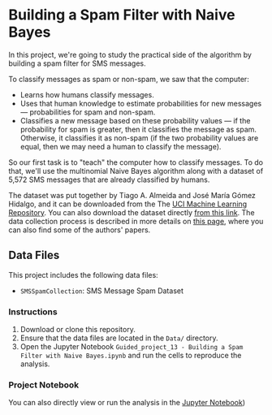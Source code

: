 # Building a Spam Filter with Naive Bayes

In this project, we're going to study the practical side of the algorithm by building a spam filter for SMS messages.

To classify messages as spam or non-spam, we saw that the computer:

- Learns how humans classify messages.
- Uses that human knowledge to estimate probabilities for new messages — probabilities for spam and non-spam.
- Classifies a new message based on these probability values — if the probability for spam is greater, then it classifies the message as spam. Otherwise, it classifies it as non-spam (if the two probability values are equal, then we may need a human to classify the message).

So our first task is to "teach" the computer how to classify messages. To do that, we'll use the multinomial Naive Bayes algorithm along with a dataset of 5,572 SMS messages that are already classified by humans.

The dataset was put together by Tiago A. Almeida and José María Gómez Hidalgo, and it can be downloaded from the The [UCI Machine Learning Repository](https://archive.ics.uci.edu/ml/datasets/sms+spam+collection). You can also download the dataset directly [from this link](https://dq-content.s3.amazonaws.com/433/SMSSpamCollection). The data collection process is described in more details on [this page](http://www.dt.fee.unicamp.br/~tiago/smsspamcollection/#composition), where you can also find some of the authors' papers.

## Data Files

This project includes the following data files:

- `SMSSpamCollection`: SMS Message Spam Dataset

### Instructions

1. Download or clone this repository.
2. Ensure that the data files are located in the `Data/` directory.
3. Open the Jupyter Notebook `Guided_project_13 - Building a Spam Filter with Naive Bayes.ipynb` and run the cells to reproduce the analysis.

### Project Notebook

You can also directly view or run the analysis in the [Jupyter Notebook](https://github.com/timmueller0/data_projects_misc/blob/main/projects/guided_project12_mobile_app_for_lottery_addiction/Guided_project_12%20-%20Mobile%20App%20for%20Lottery%20Addiction.ipynb))


